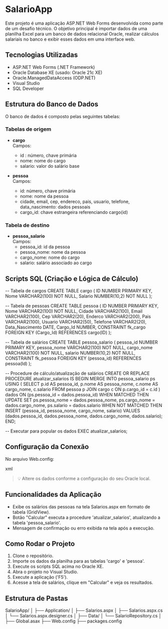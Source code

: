 # SalarioApp

Este projeto é uma aplicação ASP.NET Web Forms desenvolvida como parte de um desafio técnico. 
O objetivo principal é importar dados de uma planilha Excel para um banco de dados relacional Oracle, realizar cálculos salariais no banco e exibir esses dados em uma interface web.

## Tecnologias Utilizadas

- ASP.NET Web Forms (.NET Framework)
- Oracle Database XE (usado: Oracle 21c XE)
- Oracle.ManagedDataAccess (ODP.NET)
- Visual Studio
- SQL Developer

## Estrutura do Banco de Dados

O banco de dados é composto pelas seguintes tabelas:

### Tabelas de origem

- **cargo**  
  Campos:
  - id : número, chave primária  
  - nome: nome do cargo  
  - salario: valor do salário base

- **pessoa**  
  Campos:
  - id: número, chave primária  
  - nome: nome da pessoa  
  - cidade, email, cep, endereco, pais, usuario, telefone, data_nascimento: dados pessoais  
  - cargo_id: chave estrangeira referenciando cargo(id)

### Tabela de destino

- **pessoa_salario**  
  Campos:
  - pessoa_id: id da pessoa  
  - pessoa_nome: nome da pessoa  
  - cargo_nome: nome do cargo  
  - salario: salário associado ao cargo

## Scripts SQL (Criação e Lógica de Cálculo)

-- Tabela de cargos
CREATE TABLE cargo (
    ID NUMBER PRIMARY KEY,
    Nome VARCHAR2(100) NOT NULL,
    Salario NUMBER(10,2) NOT NULL
);

-- Tabela de pessoas
CREATE TABLE pessoa (
    ID NUMBER PRIMARY KEY,
    Nome VARCHAR2(100) NOT NULL,
    Cidade VARCHAR2(100),
    Email VARCHAR2(100),
    Cep VARCHAR2(20),
    Enderco VARCHAR2(200),
    Pais VARCHAR2(100),
    Usuario VARCHAR2(50),
    Telefone VARCHAR2(20),
    Data_Nascimento DATE,
    Cargo_Id NUMBER,
    CONSTRAINT fk_cargo FOREIGN KEY (Cargo_Id) REFERENCES cargo(ID)
);

-- Tabela de salários
CREATE TABLE pessoa_salario (
    pessoa_id NUMBER PRIMARY KEY,
    pessoa_nome VARCHAR2(100) NOT NULL,
    cargo_nome VARCHAR2(100) NOT NULL,
    salario NUMBER(10,2) NOT NULL,
    CONSTRAINT fk_pessoa FOREIGN KEY (pessoa_id) REFERENCES pessoa(Id)
);

-- Procedure de cálculo/atualização de salários
CREATE OR REPLACE PROCEDURE atualizar_salarios IS
BEGIN
  MERGE INTO pessoa_salario ps
  USING (
    SELECT p.id AS pessoa_id,
           p.nome AS pessoa_nome,
           c.nome AS cargo_nome,
           c.salario
    FROM pessoa p
    JOIN cargo c ON p.cargo_id = c.id
  ) dados
  ON (ps.pessoa_id = dados.pessoa_id)
  WHEN MATCHED THEN
    UPDATE SET
      ps.pessoa_nome = dados.pessoa_nome,
      ps.cargo_nome = dados.cargo_nome,
      ps.salario = dados.salario
  WHEN NOT MATCHED THEN
    INSERT (pessoa_id, pessoa_nome, cargo_nome, salario)
    VALUES (dados.pessoa_id, dados.pessoa_nome, dados.cargo_nome, dados.salario);
END;

-- Executar para popular os dados
EXEC atualizar_salarios;

## Configuração da Conexão

No arquivo Web.config:

xml
<connectionStrings>
  <add name="MinhaConexao" 
       connectionString="Data Source=(DESCRIPTION=(ADDRESS=(PROTOCOL=TCP)(HOST=localhost)(PORT=1521))(CONNECT_DATA=(SERVICE_NAME=XEPDB1)));User Id=ADMIN2;Password=admin1;" 
       providerName="Oracle.ManagedDataAccess.Client" />
</connectionStrings>


> 💡 Altere os dados conforme a configuração do seu Oracle local.

## Funcionalidades da Aplicação

- Exibe os salários das pessoas na tela Salarios.aspx em formato de tabela (GridView).
- Botão "Calcular" executa a procedure 'atualizar_salarios', atualizando a tabela 'pessoa_salario'.
- Mensagem de confirmação ou erro exibida na tela após a execução.

## Como Rodar o Projeto

1. Clone o repositório.
2. Importe os dados da planilha para as tabelas 'cargo' e 'pessoa'.
3. Execute os scripts SQL acima no Oracle XE.
4. Abra o projeto no Visual Studio.
5. Execute a aplicação ('F5').
6. Acesse a tela de salários, clique em "Calcular" e veja os resultados.

## Estrutura de Pastas

SalarioApp/
│
├── Application/
│   ├── Salarios.aspx
│   ├── Salarios.aspx.cs
│   └── Salarios.aspx.designer.cs
│
├── Data/
│   └── SalarioRepository.cs
│
├── Global.asax
├── Web.config
├── packages.config
